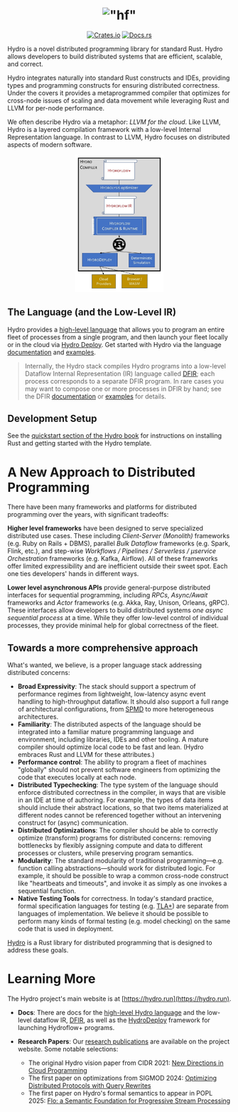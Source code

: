 <h1 align="center">
    <img src="https://raw.githubusercontent.com/hydro-project/hydroflow/main/docs/static/img/hydro-logo.svg" width="200" alt='"hf"'>
</h1>
<p align="center">
    <a href="https://crates.io/crates/hydroflow"><img src="https://img.shields.io/crates/v/hydroflow?style=flat-square&logo=rust" alt="Crates.io"></a>
    <a href="https://docs.rs/hydroflow/"><img src="https://img.shields.io/badge/docs.rs-Hydroflow-blue?style=flat-square&logo=read-the-docs&logoColor=white" alt="Docs.rs"></a>
</p>

Hydro is a novel distributed programming library for standard Rust. Hydro allows developers to build distributed systems that are efficient, scalable, and correct. 

Hydro integrates naturally into standard Rust constructs and IDEs, providing types and programming constructs for ensuring distributed correctness. Under the covers it provides a metaprogrammed compiler that optimizes for cross-node issues of scaling and data movement while leveraging Rust and LLVM for per-node performance. 

We often describe Hydro via a metaphor: *LLVM for the cloud*. Like LLVM, Hydro is a layered compilation framework with a low-level Internal Representation language. In contrast to LLVM, Hydro focuses on distributed aspects of modern software. 
  
<div align="center">
  <img src="docs/static/img/hydro-stack.png" alt="Image description" width="200">
</div>


## The Language (and the Low-Level IR)
Hydro provides a [high-level language](https://hydro.run/docs/hydro) that allows you to program an entire fleet of processes from a single program, and then launch your fleet locally or in the cloud via [Hydro Deploy](https://hydro.run/docs/deploy). Get started with Hydro via the language [documentation](https://hydro.run/docs/hydro) and [examples](https://github.com/hydro-project/hydroflow/tree/main/hydroflow_plus_test/examples).

> Internally, the Hydro stack compiles Hydro programs into a low-level Dataflow Internal Representation (IR) language called [DFIR](https://hydro.run/docs/dfir); each process corresponds to a separate DFIR program. In rare cases you may want to compose one or more processes in DFIR by hand; see the DFIR [documentation](https://hydro.run/docs/dfir) or [examples](https://github.com/hydro-project/hydroflow/tree/main/hydroflow/examples) for details.

## Development Setup

See the [quickstart section of the Hydro book](https://hydro.run/docs/hydro/quickstart/) for instructions on installing Rust and getting started with the Hydro template.

# A New Approach to Distributed Programming
There have been many frameworks and platforms for distributed programming over the years, with significant tradeoffs:

**Higher level frameworks** have been designed to serve specialized distributed use cases. These including *Client-Server (Monolith)* frameworks  (e.g. Ruby on Rails + DBMS), parallel *Bulk Dataflow* frameworks (e.g. Spark, Flink, etc.), and step-wise *Workflows / Pipelines / Serverless / μservice Orchestration* frameworks (e.g. Kafka, Airflow). All of these frameworks offer limited expressibility and are inefficient outside their sweet spot. Each one ties developers' hands in different ways.

**Lower level asynchronous APIs** provide general-purpose distributed interfaces for sequential programming, including
    *RPCs*, *Async/Await* frameworks and *Actor* frameworks (e.g. Akka, Ray, Unison, Orleans, gRPC). These interfaces allow developers to build distributed systems *one async sequential process* at a time. While they offer low-level control of individual processes, they provide minimal help for global correctness of the fleet.

## Towards a more comprehensive approach
What's wanted, we believe, is a proper language stack addressing distributed concerns:

- **Broad Expressivity**: The stack should support a spectrum of performance regimes from lightweight, low-latency async event handling to high-throughput dataflow. It should also support a full range of architectural configurations, from [SPMD](https://en.wikipedia.org/wiki/Single_program,_multiple_data) to more heterogeneous architectures.
- **Familiarity**: The distributed aspects of the language should be integrated into a familiar mature programming language and environment, including libraries, IDEs and other tooling. A mature compiler should optimize local code to be fast and lean. (Hydro embraces Rust and LLVM for these attributes.)
- **Performance control**: The ability to program a fleet of machines "globally" should not prevent software engineers from optimizing the code that executes locally at each node.
- **Distributed Typechecking**: The type system of the language should enforce distributed correctness in the compiler, in ways that are visible in an IDE at time of authoring. For example, the types of data items should include their abstract locations, so that two items materialized at different nodes cannot be referenced together without an intervening construct for (async) communication.
- **Distributed Optimizations**: The compiler should be able to correctly optimize (transform) programs for distributed concerns: removing bottlenecks by flexibly assigning compute and data to different processes or clusters, while preserving program semantics.
- **Modularity**: The standard modularity of traditional programming—e.g. function calling abstractions—should work for distributed logic. For example, it should be possible to wrap a common cross-node construct like "heartbeats and timeouts", and invoke it as simply as one invokes a sequential function.
- **Native Testing Tools** for correctness. In today's standard practice, formal specification languages for testing (e.g. [TLA+](https://en.wikipedia.org/wiki/TLA%2B)) are separate from languages of implementation. We believe it should be possible to perform many kinds of formal testing (e.g. model checking) on the same code that is used in deployment. 

[Hydro](https://hydro.run) is a Rust library for distributed programming that is designed to address these goals.

# Learning More
The Hydro project's main website is at [https://hydro.run](https://hydro.run).

- **Docs**: There are docs for the [high-level Hydro language](https://hydro.run/docs/hydro/) and the low-level dataflow IR, [DFIR](https://hydro.run/docs/dfir), as well as the [HydroDeploy](https://hydro.run/docs/deploy) framework for launching Hydroflow+ programs.

- **Research Papers**: Our [research publications](https://hydro.run/research) are available on the project website. Some notable selections:
    - The original Hydro vision paper from CIDR 2021: [New Directions in Cloud Programming](https://hydro.run/papers/new-directions.pdf)
    - The first paper on optimizations from SIGMOD 2024: [Optimizing Distributed Protocols with Query Rewrites](https://hydro.run/papers/david-sigmod-2024.pdf)
    - The first paper on Hydro's formal semantics to appear in POPL 2025: [Flo: a Semantic Foundation for Progressive Stream Processing](https://arxiv.org/abs/2411.08274)
